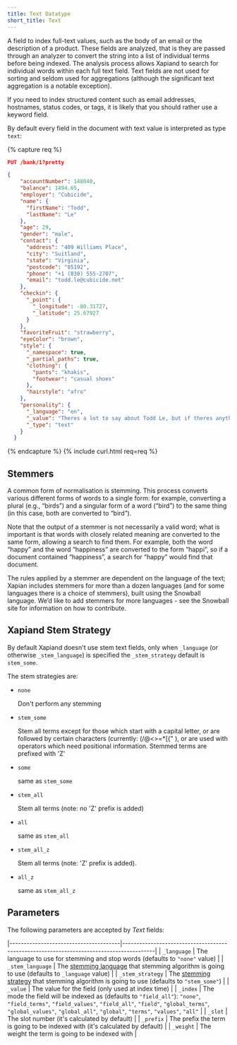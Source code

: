 ```yaml
---
title: Text Datatype
short_title: Text
---
```


A field to index full-text values, such as the body of an email or the description of a product. These fields are analyzed, that is they are passed through an analyzer to convert the string into a list of individual terms before being indexed. The analysis process allows Xapiand to search for individual words within each full text field. Text fields are not used for sorting and seldom used for aggregations (although the significant text aggregation is a notable exception).

If you need to index structured content such as email addresses, hostnames, status codes, or tags, it is likely that you should rather use a keyword field.

By default every field in the document with text value is interpreted as type `text`:

{% capture req %}

```json
PUT /bank/1?pretty

{
    "accountNumber": 148040,
    "balance": 1494.65,
    "employer": "Cubicide",
    "name": {
      "firstName": "Todd",
      "lastName": "Le"
    },
    "age": 29,
    "gender": "male",
    "contact": {
      "address": "409 Williams Place",
      "city": "Suitland",
      "state": "Virginia",
      "postcode": "05192",
      "phone": "+1 (830) 555-2707",
      "email": "todd.le@cubicide.net"
    },
    "checkin": {
      "_point": {
        "_longitude": -80.31727,
        "_latitude": 25.67927
      }
    },
    "favoriteFruit": "strawberry",
    "eyeColor": "brown",
    "style": {
      "_namespace": true,
      "_partial_paths": true,
      "clothing": {
        "pants": "khakis",
        "footwear": "casual shoes"
      },
      "hairstyle": "afro"
    },
    "personality": {
      "_language": "en",
      "_value": "Theres a lot to say about Todd Le, but if theres anything you should know its that hes individualistic and determined. Of course hes also charming, cheerful and precise, but far less strongly and often mixed with being grim as well. His individualism though, this is what hes pretty much loved for. Friends usually count on this and his appreciative nature especially when they need comforting or support. All in all, Todd has a fair share of lesser days too. His slyness and dominating nature sour the mood many a time and beyond what people are willing to deal with. Fortunately his determination is there to relift spirits when needed.",
      "_type": "text"
    }
  }
```
{% endcapture %}
{% include curl.html req=req %}

## Stemmers

A common form of normalisation is stemming. This process converts various different forms of words to a single form: for example, converting a plural (e.g., “birds”) and a singular form of a word (“bird”) to the same thing (in this case, both are converted to “bird”).

Note that the output of a stemmer is not necessarily a valid word; what is important is that words with closely related meaning are converted to the same form, allowing a search to find them. For example, both the word “happy” and the word “happiness” are converted to the form “happi”, so if a document contained “happiness”, a search for “happy” would find that document.

The rules applied by a stemmer are dependent on the language of the text; Xapian includes stemmers for more than a dozen languages (and for some languages there is a choice of stemmers), built using the Snowball language. We’d like to add stemmers for more languages - see the Snowball site for information on how to contribute.


## Xapiand Stem Strategy

By default Xapiand doesn't use stem text fields, only when `_language` (or
otherwise `_stem_language`) is specified the `_stem_strategy` default is `stem_some`.

The stem strategies are:
* `none`

	Don't perform any stemming
* `stem_some`

	Stem all terms except for those which start with a capital letter, or are followed by certain characters (currently: \(/@<>=\*\[\{\" \), or are used with operators which need positional information. Stemmed terms are prefixed with 'Z'
* `some`

	same as `stem_some`
* `stem_all`

	Stem all terms (note: no 'Z' prefix is added)
* `all`

	same as `stem_all`
* `stem_all_z`

	Stem all terms (note: 'Z' prefix is added).
* `all_z`

	same as `stem_all_z`


## Parameters

The following parameters are accepted by _Text_ fields:

|---------------------------------------|-----------------------------------------------------------------------------------------|
| `_language`                           | The language to use for stemming and stop words (defaults to `"none"` value)              |
| `_stem_language`                      | The [stemming language] that stemming algorithm is going to use (defaults to `_language` value) |
| `_stem_strategy`                      | The [stemming strategy] that stemming algorithm is going to use (defaults to `"stem_some"`) |
| `_value`                              | The value for the field (only used at index time)                                       |
| `_index`                              | The mode the field will be indexed as (defaults to `"field_all"`): `"none"`, `"field_terms"`, `"field_values"`, `"field_all"`, `"field"`, `"global_terms"`, `"global_values"`, `"global_all"`, `"global"`, `"terms"`, `"values"`, `"all"`      |
| `_slot`                               | The slot number (it's calculated by default)                                            |
| `_prefix`                             | The prefix the term is going to be indexed with (it's calculated by default)            |
| `_weight`                             | The weight the term is going to be indexed with                                         |

[stemming language]: https://xapian.org/docs/apidoc/html/classXapian_1_1Stem.html#a6c46cedf2047b159a7e4c9d4468242b1
[stemming strategy]: https://xapian.org/docs/apidoc/html/classXapian_1_1QueryParser.html#ac7dc3b55b6083bd3ff98fc8b2726c8fd
